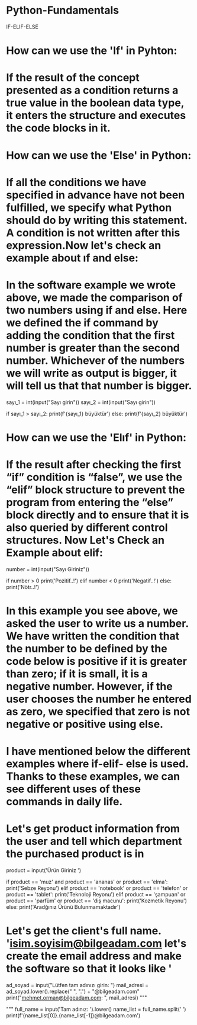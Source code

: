 # Python-Fundamentals

IF-ELIF-ELSE
# How can we use the 'If' in Pyhton:
# If the result of the concept presented as a condition returns a true value in the boolean data type, it enters the structure and executes the code blocks in it.

# How can we use the 'Else' in Python:
# If all the conditions we have specified in advance have not been fulfilled, we specify what Python should do by writing this statement. A condition is not written after this expression.Now let's check an example about ıf and else:

# In the software example we wrote above, we made the comparison of two numbers using if and else. Here we defined the if command by adding the condition that the first number is greater than the second number. Whichever of the numbers we will write as output is bigger, it will tell us that that number is bigger.

sayı_1 = int(input("Sayı girin"))
sayı_2 = int(input("Sayı girin"))

if sayı_1 > sayı_2:
    print(f'{sayı_1} büyüktür')
else:
    print(f'{sayı_2} büyüktür')
    
    
    
# How can we use the 'Elıf' in Python:
# If the result after checking the first “if” condition is “false”, we use the “elif” block structure to prevent the program from entering the “else” block directly and to ensure that it is also queried by different control structures. Now Let's Check an Example about elif:

number = int(input("Sayı Giriniz"))

if number > 0
    print('Pozitif..!')
elif number < 0
    print('Negatif..!')
else:
    print('Nötr..!')
    
# In this example you see above, we asked the user to write us a number. We have written the condition that the number to be defined by the code below is positive if it is greater than zero; if it is small, it is a negative number. However, if the user chooses the number he entered as zero, we specified that zero is not negative or positive using else.

# I have mentioned below the different examples where if-elif- else is used. Thanks to these examples, we can see different uses of these commands in daily life.

# Let's get product information from the user and tell which department the purchased product is in


product = input('Ürün Giriniz ')

if product == 'muz' and product == 'ananas' or product == 'elma':
    print('Sebze Reyonu')
elif product == 'notebook' or product == 'telefon' or product == 'tablet':
    print('Teknoloji Reyonu')
elif product == 'şampuan' or product == 'parfüm' or product == 'diş macunu':
    print('Kozmetik Reyonu')
else:
    print('Aradğınız Ürünü Bulunmamaktadır')
   
   
# Let's get the client's full name. 'isim.soyisim@bilgeadam.com let's create the email address and make the software so that it looks like '


ad_soyad = input("Lütfen tam adınızı girin: ")
mail_adresi = ad_soyad.lower().replace(" ", ".") + "@bilgeadam.com"
print("mehmet.orman@bilgeadam.com: ", mail_adresi)
"""

"""
full_name = input('Tam adınız: ').lower()
name_list = full_name.split(' ')
print(f'{name_list[0]}.{name_list[-1]}@bilgeadam.com')
